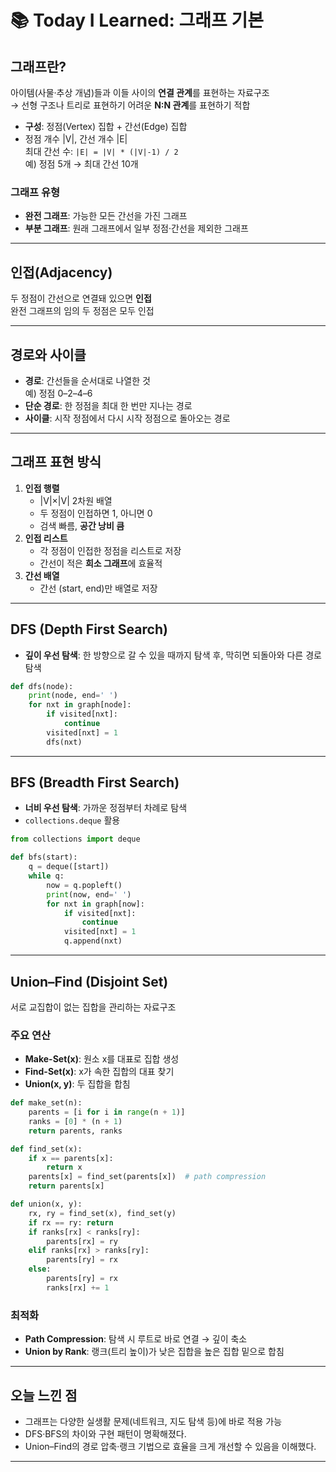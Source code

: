# 📚 Today I Learned: 그래프 기본

## 그래프란?
아이템(사물·추상 개념)들과 이들 사이의 **연결 관계**를 표현하는 자료구조  
→ 선형 구조나 트리로 표현하기 어려운 **N:N 관계**를 표현하기 적합

- **구성**: 정점(Vertex) 집합 + 간선(Edge) 집합
- 정점 개수 |V|, 간선 개수 |E|  
  최대 간선 수: `|E| = |V| * (|V|-1) / 2`  
  예) 정점 5개 → 최대 간선 10개

### 그래프 유형
- **완전 그래프**: 가능한 모든 간선을 가진 그래프
- **부분 그래프**: 원래 그래프에서 일부 정점·간선을 제외한 그래프

---

## 인접(Adjacency)
두 정점이 간선으로 연결돼 있으면 **인접**  
완전 그래프의 임의 두 정점은 모두 인접

---

## 경로와 사이클
- **경로**: 간선들을 순서대로 나열한 것  
  예) 정점 0–2–4–6
- **단순 경로**: 한 정점을 최대 한 번만 지나는 경로
- **사이클**: 시작 정점에서 다시 시작 정점으로 돌아오는 경로

---

## 그래프 표현 방식
1. **인접 행렬**  
   - |V|×|V| 2차원 배열  
   - 두 정점이 인접하면 1, 아니면 0  
   - 검색 빠름, **공간 낭비 큼**
2. **인접 리스트**  
   - 각 정점이 인접한 정점을 리스트로 저장  
   - 간선이 적은 **희소 그래프**에 효율적
3. **간선 배열**  
   - 간선 (start, end)만 배열로 저장

---

## DFS (Depth First Search)
- **깊이 우선 탐색**: 한 방향으로 갈 수 있을 때까지 탐색 후, 막히면 되돌아와 다른 경로 탐색

```python
def dfs(node):
    print(node, end=' ')
    for nxt in graph[node]:
        if visited[nxt]: 
            continue
        visited[nxt] = 1
        dfs(nxt)
```

---

## BFS (Breadth First Search)
- **너비 우선 탐색**: 가까운 정점부터 차례로 탐색
- `collections.deque` 활용

```python
from collections import deque

def bfs(start):
    q = deque([start])
    while q:
        now = q.popleft()
        print(now, end=' ')
        for nxt in graph[now]:
            if visited[nxt]:
                continue
            visited[nxt] = 1
            q.append(nxt)
```

---

## Union–Find (Disjoint Set)
서로 교집합이 없는 집합을 관리하는 자료구조

### 주요 연산
- **Make-Set(x)**: 원소 x를 대표로 집합 생성
- **Find-Set(x)**: x가 속한 집합의 대표 찾기
- **Union(x, y)**: 두 집합을 합침

```python
def make_set(n):
    parents = [i for i in range(n + 1)]
    ranks = [0] * (n + 1)
    return parents, ranks

def find_set(x):
    if x == parents[x]:
        return x
    parents[x] = find_set(parents[x])  # path compression
    return parents[x]

def union(x, y):
    rx, ry = find_set(x), find_set(y)
    if rx == ry: return
    if ranks[rx] < ranks[ry]:
        parents[rx] = ry
    elif ranks[rx] > ranks[ry]:
        parents[ry] = rx
    else:
        parents[ry] = rx
        ranks[rx] += 1
```

### 최적화
- **Path Compression**: 탐색 시 루트로 바로 연결 → 깊이 축소
- **Union by Rank**: 랭크(트리 높이)가 낮은 집합을 높은 집합 밑으로 합침

---

## 오늘 느낀 점
- 그래프는 다양한 실생활 문제(네트워크, 지도 탐색 등)에 바로 적용 가능
- DFS·BFS의 차이와 구현 패턴이 명확해졌다.
- Union–Find의 경로 압축·랭크 기법으로 효율을 크게 개선할 수 있음을 이해했다.

---
